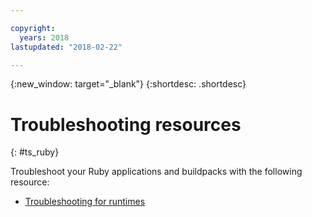 ```yaml
---

copyright:
  years: 2018
lastupdated: "2018-02-22"

---
```


{:new_window: target="_blank"}
{:shortdesc: .shortdesc}

# Troubleshooting resources
{: #ts_ruby}

Troubleshoot your Ruby applications and buildpacks with the following resource:

* [Troubleshooting for runtimes](../common/ts_runtimes.html#runtimes)
